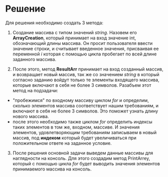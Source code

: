# Решение

Для решения необходимо создать 3 метода:

1. Создание массива с типом значений *string*. Назовем его **ArrayCreation**, который принимает на вход значение int, обозначающий длины массива.
Он просит пользователя ввести значение строки, и считывает введенное значения, присваивая ее переменной *i* которая с помощью цикла пробегает по всей длине заданного массива.

2. После этого, метод **ResultArr** принимает на вход созданный массив, и возвращает новый массив, так же со значением *string* в который согласно заданию войдут только те элементы входящего массива, которые включают в себя не более 3 символов. 
Разабъем этот метод на подзадачи:
- "пробежимся" по входному массиву циклом *for* и определим, сколько элементов массива соответствует нашим требованиям, и включают в себя не более 3 символов. Это поможет узнать длину нового массива.
- после этого необходимо также циклом *for* определить индексы таких элементов в том же, входном, массиве. И значения элементов, удовлетворяющим требованиям записываем в новый массив, под **индеком** который будет увеличиваться при положительном ответе на заданное условие.

3. После решения основной задачи выведем данные массивы для наглядности на консоль. Для этого создадим метод PrintArrey, который с помощью цикла *for* будет выводить значения элементов принимаемого массива на консоль.





